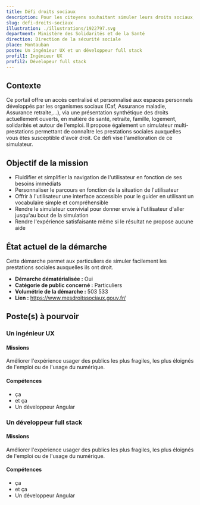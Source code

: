 ```yaml
---
title: Défi droits sociaux
description: Pour les citoyens souhaitant simuler leurs droits sociaux, faciliter leur parcours afin que non pas 50% mais tous les usagers parviennent à effectuer cette démarche.
slug: defi-droits-sociaux
illustration: ./illustrations/1922797.svg
department: Ministère des Solidarités et de la Santé
direction: Direction de la sécurité sociale
place: Montauban
poste: Un ingénieur UX et un développeur full stack
profil1: Ingénieur UX
profil2: Dévelopeur full stack
---
```


## Contexte
Ce portail offre un accès centralisé et personnalisé aux espaces personnels développés par les organismes sociaux (Caf, Assurance maladie, Assurance retraite,...), via une présentation synthétique des droits actuellement ouverts, en matière de santé, retraite, famille, logement, solidarités et autour de l'emploi. Il propose également un simulateur multi-prestations permettant de connaître les prestations sociales auxquelles vous êtes susceptible d'avoir droit. Ce défi vise l'amélioration de ce simulateur.

## Objectif de la mission
- Fluidifier et simplifier la navigation de l'utilisateur en fonction de ses besoins immédiats
- Personnaliser le parcours en fonction de la situation de l'utilisateur
- Offrir à l'utilisateur une interface accessible pour le guider en utilisant un vocabulaire simple et compréhensible
- Rendre le simulateur convivial pour donner envie à l'utilisateur d'aller jusqu'au bout de la simulation
- Rendre l'expérience satisfaisante même si le résultat ne propose aucune aide

## État actuel de la démarche
Cette démarche permet aux particuliers de simuler facilement les prestations sociales auxquelles ils ont droit.
- **Démarche dématérialisée :** Oui
- **Catégorie de public concerné :** Particuliers
- **Volumétrie de la démarche :** 503 533
- **Lien :** https://www.mesdroitssociaux.gouv.fr/

## Poste(s) à pourvoir
### Un ingénieur UX
#### Missions
Améliorer l'expérience usager des publics les plus fragiles, les plus éloignés de l'emploi ou de l'usage du numérique.

#### Compétences
- ça
- et ça
- Un développeur Angular

### Un développeur full stack
#### Missions
Améliorer l'expérience usager des publics les plus fragiles, les plus éloignés de l'emploi ou de l'usage du numérique.

#### Compétences
- ça
- et ça
- Un développeur Angular
